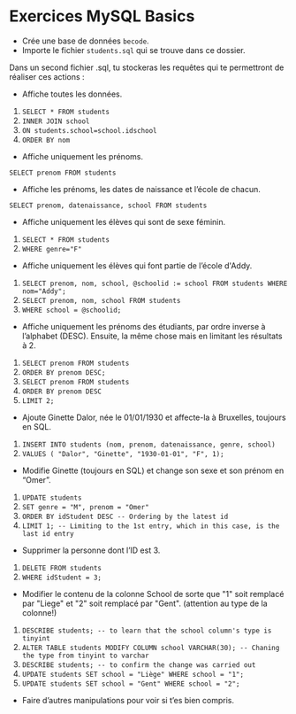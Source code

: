 # Exercices MySQL Basics

- Crée une base de données `becode`.
- Importe le fichier `students.sql` qui se trouve dans ce dossier.

Dans un second fichier .sql, tu stockeras les requêtes qui te permettront de réaliser ces actions :

- Affiche toutes les données.
  
1.  `SELECT * FROM students`
2.  `INNER JOIN school`
3.  `ON students.school=school.idschool`
4.  `ORDER BY nom`
  
- Affiche uniquement les prénoms.
  
`SELECT prenom FROM students`
  
- Affiche les prénoms, les dates de naissance et l’école de chacun.
  
`SELECT prenom, datenaissance, school FROM students`
  
- Affiche uniquement les élèves qui sont de sexe féminin.
  
1.  `SELECT * FROM students`
2.  `WHERE genre="F"`
  
- Affiche uniquement les élèves qui font partie de l’école d'Addy.
  
1.  `SELECT prenom, nom, school, @schoolid := school FROM students WHERE nom="Addy";`
2.  `SELECT prenom, nom, school FROM students`
3.  `WHERE school = @schoolid;`
  
- Affiche uniquement les prénoms des étudiants, par ordre inverse à l’alphabet
(DESC). Ensuite, la même chose mais en limitant les résultats à 2.

1.  `SELECT prenom FROM students`
2.  `ORDER BY prenom DESC;`
3.  `SELECT prenom FROM students`
4.  `ORDER BY prenom DESC`
5.  `LIMIT 2;`
  
- Ajoute Ginette Dalor, née le 01/01/1930 et affecte-la à Bruxelles, toujours en
SQL.

1.  `INSERT INTO students (nom, prenom, datenaissance, genre, school)`
2.  `VALUES ( "Dalor", "Ginette", "1930-01-01", "F", 1);`
  
- Modifie Ginette (toujours en SQL) et change son sexe et son prénom en “Omer”.
  
1.  `UPDATE students`
2.  `SET genre = "M", prenom = "Omer"`
3.  `ORDER BY idStudent DESC -- Ordering by the latest id`
4.  `LIMIT 1; -- Limiting to the 1st entry, which in this case, is the last id entry`
  
- Supprimer la personne dont l’ID est 3.
  
1.  `DELETE FROM students`
2.  `WHERE idStudent = 3;`
  
- Modifier le contenu de la colonne School de sorte que "1" soit remplacé par "Liege" et "2" soit remplacé par "Gent". (attention au type de la colonne!)
  
1.  `DESCRIBE students; -- to learn that the school column's type is tinyint`
2.  `ALTER TABLE students MODIFY COLUMN school VARCHAR(30); -- Chaning the type from tinyint to varchar`
3.  `DESCRIBE students; -- to confirm the change was carried out`
4.  `UPDATE students SET school = "Liège" WHERE school = "1";`
5.  `UPDATE students SET school = "Gent" WHERE school = "2";`
  
- Faire d’autres manipulations pour voir si t’es bien compris.

